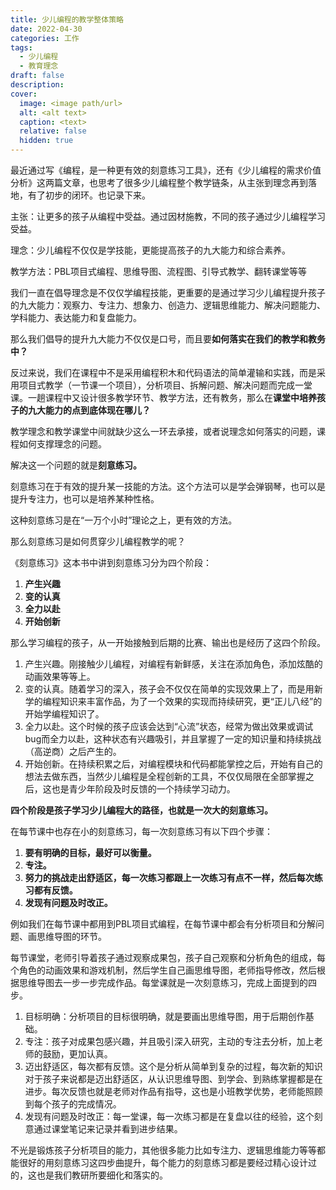 ```yaml
---
title: 少儿编程的教学整体策略
date: 2022-04-30
categories: 工作
tags:
  - 少儿编程
  - 教育理念
draft: false
description: 
cover:
  image: <image path/url>
  alt: <alt text>
  caption: <text>
  relative: false
  hidden: true
---
```

最近通过写《编程，是一种更有效的刻意练习工具》，还有《少儿编程的需求价值分析》这两篇文章，也思考了很多少儿编程整个教学链条，从主张到理念再到落地，有了初步的闭环。也记录下来。

主张：让更多的孩子从编程中受益。通过因材施教，不同的孩子通过少儿编程学习受益。

理念：少儿编程不仅仅是学技能，更能提高孩子的九大能力和综合素养。

教学方法：PBL项目式编程、思维导图、流程图、引导式教学、翻转课堂等等

我们一直在倡导理念是不仅仅学编程技能，更重要的是通过学习少儿编程提升孩子的九大能力：观察力、专注力、想象力、创造力、逻辑思维能力、解决问题能力、学科能力、表达能力和复盘能力。

那么我们倡导的提升九大能力不仅仅是口号，而且要**如何落实在我们的教学和教务中？**

反过来说，我们在课程中不是采用编程积木和代码语法的简单灌输和实践，而是采用项目式教学（一节课一个项目），分析项目、拆解问题、解决问题而完成一堂课。一趟课程中又设计很多教学环节、教学方法，还有教务，那么在**课堂中培养孩子的九大能力的点到底体现在哪儿？**

教学理念和教学课堂中间就缺少这么一环去承接，或者说理念如何落实的问题，课程如何支撑理念的问题。

解决这一个问题的就是**刻意练习。**

刻意练习在于有效的提升某一技能的方法。这个方法可以是学会弹钢琴，也可以是提升专注力，也可以是培养某种性格。

这种刻意练习是在“一万个小时”理论之上，更有效的方法。

那么刻意练习是如何贯穿少儿编程教学的呢？

《刻意练习》这本书中讲到刻意练习分为四个阶段：

1. **产生兴趣**
2. **变的认真**
3. **全力以赴**
4. **开始创新**

那么学习编程的孩子，从一开始接触到后期的比赛、输出也是经历了这四个阶段。

1. 产生兴趣。刚接触少儿编程，对编程有新鲜感，关注在添加角色，添加炫酷的动画效果等等上。
2. 变的认真。随着学习的深入，孩子会不仅仅在简单的实现效果上了，而是用新学的编程知识来丰富作品，为了一个效果的实现而持续研究，更“正儿八经”的开始学编程知识了。
3. 全力以赴。这个时候的孩子应该会达到“心流”状态，经常为做出效果或调试bug而全力以赴，这种状态有兴趣吸引，并且掌握了一定的知识量和持续挑战（高逆商）之后产生的。
4. 开始创新。在持续积累之后，对编程模块和代码都能掌控之后，开始有自己的想法去做东西，当然少儿编程是全程创新的工具，不仅仅局限在全部掌握之后，这也是青少年阶段及时反馈的一个持续学习动力。

**四个阶段是孩子学习少儿编程大的路径，也就是一次大的刻意练习。**

在每节课中也存在小的刻意练习，每一次刻意练习有以下四个步骤：

1. **要有明确的目标，最好可以衡量。**
2. **专注。**
3. **努力的挑战走出舒适区，每一次练习都跟上一次练习有点不一样，然后每次练习都有反馈。**
4. **发现有问题及时改正。**

例如我们在每节课中都用到PBL项目式编程，在每节课中都会有分析项目和分解问题、画思维导图的环节。

每节课堂，老师引导着孩子通过观察成果包，孩子自己观察和分析角色的组成，每个角色的动画效果和游戏机制，然后学生自己画思维导图，老师指导修改，然后根据思维导图去一步一步完成作品。每堂课就是一次刻意练习，完成上面提到的四步。

1. 目标明确：分析项目的目标很明确，就是要画出思维导图，用于后期创作基础。
2. 专注：孩子对成果包感兴趣，并且吸引深入研究，主动的专注去分析，加上老师的鼓励，更加认真。
3. 迈出舒适区，每次都有反馈。这个是分析从简单到复杂的过程，每次新的知识对于孩子来说都是迈出舒适区，从认识思维导图、到学会、到熟练掌握都是在进步。每次反馈也就是老师对作品有指导，这也是小班教学优势，老师能照顾到每个孩子的完成情况。
4. 发现有问题及时改正：每一堂课，每一次练习都是在复盘以往的经验，这个刻意通过课堂笔记来记录并看到进步结果。

不光是锻炼孩子分析项目的能力，其他很多能力比如专注力、逻辑思维能力等等都能很好的用刻意练习这四步曲提升，每个能力的刻意练习都是要经过精心设计过的，这也是我们教研所要细化和落实的。
